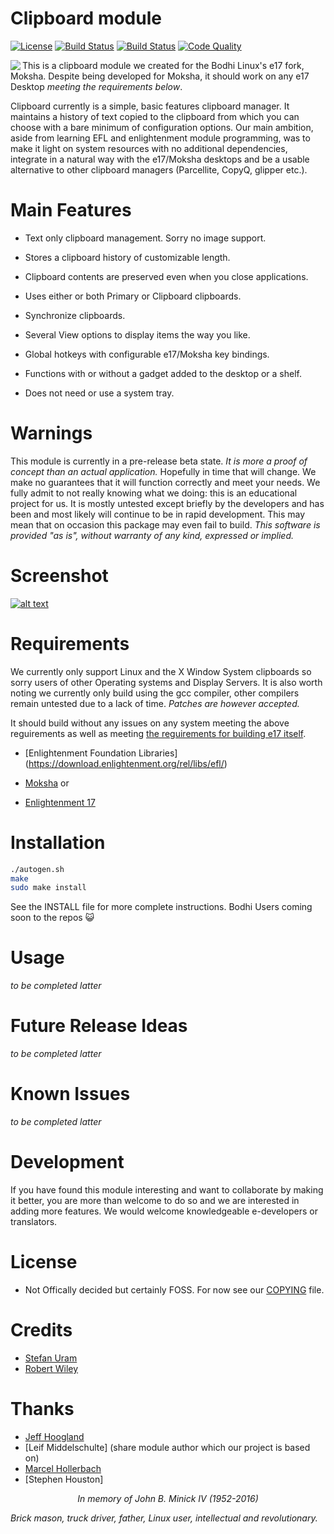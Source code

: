 # Clipboard module
[![License](http://img.shields.io/badge/license-GPLv3-blue.svg?colorB=9977bb&style=plastic)](https://github.com/Obsidian-StudiosInc/clipboard/blob/master/LICENSE)
[![Build Status](https://img.shields.io/travis/Obsidian-StudiosInc/clipboard/master.svg?colorA=9977bb&style=plastic)](https://travis-ci.org/Obsidian-StudiosInc/clipboard)
[![Build Status](https://img.shields.io/shippable/59f38a4f6ad2b30700c00b6c/master.svg?colorA=9977bb&style=plastic)](https://app.shippable.com/projects/59f38a4f6ad2b30700c00b6c/)
[![Code Quality](https://img.shields.io/coverity/scan/14160.svg?colorA=9977bb&style=plastic)](https://scan.coverity.com/projects/obsidian-studiosinc-clipboard)


[<img align="left" src="http://i.imgur.com/ZzWlRgJ.png">](https://github.com/pasnox/oxygen-icons-png)

This is a clipboard module we created for the Bodhi Linux's e17 fork, Moksha. Despite being developed for Moksha, it should work on any e17 Desktop *meeting the requirements below*.

 Clipboard currently is a simple, basic features clipboard manager. It maintains a history of text copied to the clipboard from which you can choose with a bare minimum of configuration options.  Our main ambition, aside from learning EFL and enlightenment module programming, was to make it light on system resources with no additional dependencies, integrate in a natural way with the e17/Moksha desktops and be a usable alternative to other clipboard managers (Parcellite, CopyQ, glipper etc.).

# Main Features

- Text only clipboard management. Sorry no image support.


- Stores a clipboard history of customizable length.
 

- Clipboard contents are preserved even when you close applications.


- Uses either or both Primary or Clipboard clipboards.


- Synchronize clipboards.


- Several View options to display items the way you like.


- Global hotkeys with configurable e17/Moksha key bindings.


- Functions with or without a gadget added to the desktop or a shelf.


- Does not need or use a system tray.


# Warnings

This module is currently in a pre-release beta state. *It is more a proof of concept than an actual application.* Hopefully in time that will change. We make no guarantees that it will function correctly and meet your needs. We fully admit to not really knowing what we doing: this is an educational project for us. It is mostly untested except briefly by the developers and has been and most likely will continue to be in rapid development. This may mean that on occasion this package may even fail to build. *This software is provided "as is", without warranty of any kind, expressed or implied.* 

# Screenshot

[![alt text](http://i.imgur.com/4GreCI0.png "Clipboard module")](http://i.imgur.com/4GreCI0.png)

# Requirements

We currently only support Linux and the X Window System clipboards so sorry users of other Operating systems and Display Servers. It is also worth noting we currently only build using the gcc compiler, other compilers remain untested due to a lack of time. *Patches are however accepted.*

It should build without any issues on any system meeting the above reguirements as well as meeting [the reguirements for building e17 itself](https://www.enlightenment.org/download).

- [Enlightenment Foundation Libraries] (https://download.enlightenment.org/rel/libs/efl/)

- [Moksha](https://github.com/JeffHoogland/moksha) or 

- [Enlightenment 17](https://git.enlightenment.org/core/enlightenment.git/?h=enlightenment-0.17)

# Installation

```bash
./autogen.sh
make
sudo make install
```

See the INSTALL file for more complete instructions. Bodhi Users coming soon to the repos :smiley_cat:

# Usage

*to be completed latter*

# Future Release Ideas

*to be completed latter*

# Known Issues

*to be completed latter*

# Development

If you have found this module interesting and want to collaborate by making it better, you are more than welcome to do so and we are interested in adding more features. We would welcome knowledgeable e-developers or translators. 

# License

- Not Offically decided but certainly FOSS. For now see our [COPYING](https://github.com/thewaiter/Clipboard/blob/master/COPYING) file.

# Credits

- [Stefan Uram](https://github.com/thewaiter)
- [Robert Wiley](https://github.com/rbtylee)

# Thanks
- [Jeff Hoogland](https://github.com/JeffHoogland)
- [Leif Middelschulte] (share module author which our project is based on)
- [Marcel Hollerbach](https://github.com/marcelhollerbach)
- [Stephen Houston]

<p align="center"><i>In memory of John B. Minick IV (1952-2016)<br>

Brick mason, truck driver, father, Linux user, intellectual and revolutionary.</i></p>
